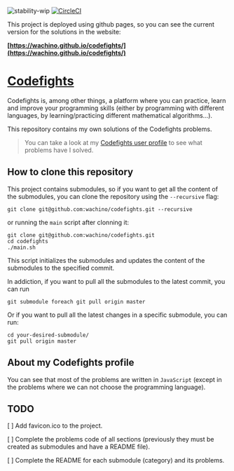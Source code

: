 ![stability-wip](https://img.shields.io/badge/stability-work_in_progress-lightgrey.svg) [![CircleCI](https://circleci.com/gh/wachino/codefights.svg?style=shield)](https://circleci.com/gh/wachino/codefights)

This project is deployed using github pages, so you can see the current version for the solutions in the website:

**[https://wachino.github.io/codefights/](https://wachino.github.io/codefights/)**

# [Codefights](https://codefights.com/profile/wachino)
Codefights is, among other things, a platform where you can practice, learn and improve your programming skills (either by programming with different languages, by learning/practicing different mathematical algorithms...).

This repository contains my own solutions of the Codefights problems.

> You can take a look at my [Codefights user profile](https://codefights.com/profile/wachino) to see what problems have I solved.


## How to clone this repository

This project contains submodules, so if you want to get all the content of the submodules, you can clone the repository using the `--recursive` flag:

```
git clone git@github.com:wachino/codefights.git --recursive
```

or running the `main` script after clonning it:

```
git clone git@github.com:wachino/codefights.git
cd codefights
./main.sh
```

This script initializes the submodules and updates the content of the submodules to the specified commit.

In addiction, if you want to pull all the submodules to the latest commit, you can run
```
git submodule foreach git pull origin master
```

Or if you want to pull all the latest changes in a specific submodule, you can run:
```
cd your-desired-submodule/
git pull origin master
```

## About my Codefights profile
You can see that most of the problems are written in `JavaScript` (except in the problems where we can not choose the programming language).

## TODO

[ ] Add favicon.ico to the project.

[ ] Complete the problems code of all sections (previously they must be created as submodules and have a README file).

[ ] Complete the README for each submodule (category) and its problems.